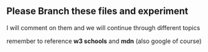 <h2>Please Branch these files and experiment</h2>

<p> I will comment on them and we will continue through different topics</p>
<p> remember to reference <b>w3 schools</b> and <b>mdn</b> (also google of course)</p>

